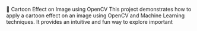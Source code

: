 🎨 Cartoon Effect on Image using OpenCV
This project demonstrates how to apply a cartoon  effect  on an image using OpenCV and Machine Learning techniques. It provides an  intuitive and fun way to explore important 

